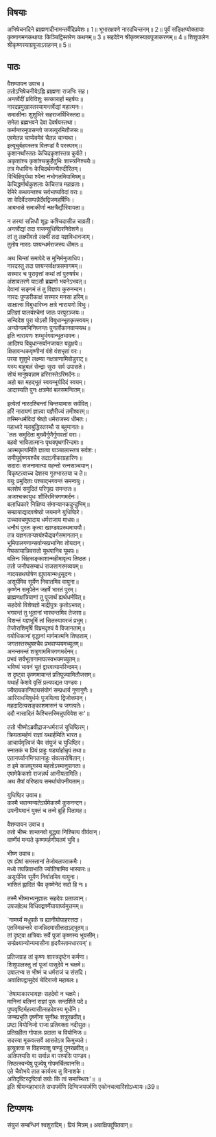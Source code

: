 ## विषयाः

अभिषेचनदिने ब्राह्मणादीनामन्तर्वेदिप्रवेशः॥ 1॥ भूभारक्षपणे नारदचिन्तनम्॥ 2॥ पूर्वं सङ्क्षिप्योक्तायाः कृष्णागमनकथायाः किञ्चिद्विस्तरेण कथनम्॥ 3॥ सहदेवेन श्रीकृष्णस्याग्रपूजाकरणम्॥ 4॥ शिशुपालेन श्रीकृष्णस्याग्रपूजाऽसहनम्॥ 5॥

## पाठः

वैशम्पायन उवाच॥  
ततोऽभिषेचनीयेऽह्नि ब्राह्मणा राजभिः सह।  
अन्तर्वेदीं प्रविविशुः सत्कारार्हा महर्षयः॥  
नारदप्रमुखास्तस्यामन्तर्वेद्यां महात्मनः।  
समासीनाः शुशुभिरे सहराजर्षिभिस्तदा॥  
समेता ब्रह्मभवने देवा देवर्षयस्तथा।  
कर्मान्तरमुपासन्तो जजल्पुरमितौजसः॥  
एवमेतन्न चाप्येवमेवं चैतन्न चान्यथा।  
इत्यूचुर्बहवस्तत्र वितण्डां वै परस्परम्॥  
कृशानर्थांस्ततः केचिदकृशांस्तत्र कुर्वते।  
अकृशांश्च कृशांश्चक्रुर्हेतुभिः शास्त्रनिश्चयैः॥  
तत्र मेधाविनः केचिदर्थमन्यैरुदीरितम्।  
विचिक्षिपुर्यथा श्येना नभोगतमिवामिषम्॥  
केचिद्धर्मार्थकुशलाः केचित्तत्र महाव्रताः।  
रेमिरे कथयन्तश्च सर्वभाष्यविदां वराः॥  
सा वेदिर्वेदसम्पन्नैर्देवद्विजमहर्षिभिः।  
आबभासे समाकीर्णा नक्षत्रैर्द्यौरिवायता॥  

न तस्यां सन्निधौ शूद्रः कश्चिदासीन्न चाव्रती।  
अन्तर्वेद्यां तदा राजन्युधिष्ठिरनिवेशने॥  
तां तु लक्ष्मीवतो लक्ष्मीं तदा यज्ञविधानजाम्।  
तुतोष नारदः पश्यन्धर्मराजस्य धीमतः॥  

अथ चिन्तां समापेदे स मुनिर्मनुजाधिप।  
नारदस्तु तदा पश्यन्सर्वक्षत्रसमागमम्॥  
सस्मार च पुरावृत्तां कथां तां पुरुषर्षभ।  
अंशावतरणे याऽसौ ब्रह्मणो भवनेऽभवत्॥  
देवानां सङ्गमं तं तु विज्ञाय कुरुनन्दन।  
नारदः पुण्डरीकाक्षं सस्मार मनसा हरिम्॥  
साक्षात्स विबुधारिघ्नः क्षत्रे नारायणो विभुः।  
प्रतिज्ञां पालयंश्चेमां जातः परपुरञ्जयः॥  
सन्दिदेश पुरा योऽसौ विबुधान्भूतकृत्स्वयम्।  
अन्योन्यमभिनिघ्नन्तः पुनर्लोकानवाप्स्यथ॥  
इति नारायणः शम्भुर्भगवान्भूतभावनः।  
आदिश्य विबुधान्सर्वानजायत यदुक्षये॥  
क्षितावन्धकवृष्णीनां वंशे वंशभृतां वरः।  
परया शुशुभे लक्ष्म्या नक्षत्राणामिवोडुराट्॥  
यस्य बाहुबलं सेन्द्राः सुराः सर्व उपासते।  
सोयं मानुषवन्नाम हरिरास्तेऽरिमर्दनः॥  
अहो बत महद्भूतं स्वयम्भूर्यदिदं स्वयम्।  
आदास्यति पुनः क्षत्रमेवं बलसमन्वितम्॥  

इत्येतां नारदश्चिन्तां चिन्तयामास सर्ववित्।  
हरिं नारायणं ज्ञात्वा यज्ञैरीज्यं तमीश्वरम्॥  
तस्मिन्धर्मविदां श्रेष्ठो धर्मराजस्य धीमतः।  
महाध्वरे महाबुद्धिस्तस्थौ स बहुमानतः॥  
`ततः समुदिता मुख्यैर्गुणैर्गुणवतां वराः।  
बहवो भावितात्मानः पृथक्पृथगरिन्दमाः॥  
आत्मकृत्यमिति ज्ञात्वा पाञ्चालास्तत्र सर्वशः।  
समीयुर्वृष्णयश्चैव तदाऽनीकाग्रहारिणः॥  
सदाराः सजनामात्या वहन्तो रत्नसञ्चयान्।  
विकृष्टत्वाच्च देशस्य गुरुभारतया च ते॥  
ययुः प्रमुदिताः पश्चाद्भगवन्तं समन्वयुः।  
बलशेषं समुदितं परिगृह्य समन्ततः॥  
अजश्चक्रायुधः शौरिरमित्रगणमर्दनः।  
बलाधिकारे निक्षिप्य संमान्यानकदुन्दुभिम्॥  
सम्प्रायाद्यादवश्रेष्ठो जयमाने युधिष्ठिरे।  
उच्चावचमुपादाय धर्मराजाय माधवः॥  
धनौघं पुरतः कृत्वा खाण्डवप्रस्थमाययौ।  
तत्र यज्ञगतान्पश्यंश्चैद्यवर्गसमागतान्॥  
भूमिपालगणान्सर्वान्सप्रभानिव तोयदान्।  
मेघकायान्निवसतो यूथपानिव यूथपः॥  
बलिनः सिंहसङ्काशान्महीमावृत्य तिष्ठतः।  
ततो जनौघसम्बाधं राजसागरमव्ययम्॥  
नादयन्रथघोषेण ह्युपायान्मधुसूदनः।  
असूर्यमिव सूर्येण निवातमिव वायुना॥  
कृष्णेन समुपेतेन जहर्षे भारतं पुरम्।  
ब्राह्मणक्षत्रियाणां तु पूजार्थं ह्यर्थधर्मवित्॥  
सहदेवो विशेषज्ञो माद्रीपुत्रः कृतोऽभवत्।  
भगवन्तं तु भूतानां भास्वन्तमिव तेजसा॥  
विशन्तं यज्ञभूमिं तां सितस्यावरजं प्रभुम्।  
तेजोराशिमृषिं विप्रमदृश्यं वै विजानताम्॥  
वयोधिकानां वृद्धानां मार्गमात्मनि तिष्ठताम्।  
जगतस्तस्थुषश्चैव प्रभवाप्ययमच्युतम्॥  
अनन्तमन्तं शत्रूणाममित्रगणमर्दनम्।  
प्रभवं सर्वभूतानामापत्स्वभयमच्युतम्॥  
भविष्यं भावनं भूतं द्वारवत्यामरिन्दमम्।  
स दृष्ट्वा कृष्णमायान्तं प्रतिपूज्यामितौजसम्॥  
यथार्हं केशवे वृत्तिं प्रत्यपद्यत पाण्डवः।  
ज्यैष्ठ्यकानिष्ठ्यसंयोगं सम्प्रधार्य गुणागुणैः॥  
आरिराधयिषुर्धर्मः पूजयित्वा द्विजोत्तमान्।  
महदादित्यसङ्काशमासनं च जगत्पतेः।  
ददौ नासादितं कैश्चित्तस्मिन्नुपविवेश सः'॥  

ततो भीष्मोऽब्रवीद्राजन्धर्मराजं युधिष्ठिरम्।  
क्रियतामर्हणं राज्ञां यथार्हमिति भारत॥  
आचार्यमृत्विजं चैव संयुजं च युधिष्ठिर।  
स्नातकं च प्रियं प्राहुः षडर्घार्हान्नृपं तथा॥  
एतानर्घ्यानभिगतानाहुः संवत्सरोषितान्।  
त इमे कालपूगस्य महतोऽस्मानुपागताः॥  
एषामेकैकशो राजन्नर्घ आनीयतामिति।  
अथ तैषां वरिष्ठाय समर्थायोपनीयताम्॥  

युधिष्ठिर उवाच॥  
कस्मै भवान्मन्यतेऽर्घमेकस्मै कुरुनन्दन।  
उपनीयमानं युक्तं च तन्मे ब्रूहि पितामह॥  

वैशम्पायन उवाच॥  
ततो भीष्मः शान्तनवो बुद्ध्या निश्चित्य वीर्यवान्।  
वार्ष्णेयं मन्यते कृष्णमर्हणीयतमं भुवि॥  

भीष्ण उवाच॥  
एष ह्येषां समस्तानां तेजोबलपराक्रमैः।  
मध्ये तपन्निवाभाति ज्योतिषामिव भास्करः॥  
असूर्यमिव सूर्येण निर्वातमिव वायुना।  
भासितं ह्लादितं चैव कृष्णेनेदं सदो हि नः॥  

तस्मै भीष्माभ्यनुज्ञातः सहदेवः प्रतापवान्।  
उपजह्रेऽथ विधिवद्वार्ष्णेयायार्घ्यमुत्तमम्॥  

`गामर्घ्यं मधुपर्कं च ह्यानीयोपाहरत्तदा।  
एतस्मिन्नन्तरे राजन्निदमासीत्तदाऽद्भुतम्॥  
तां दृष्ट्वा क्षत्रियाः सर्वे पूजां कृष्णस्य भूयसीम्।  
सम्प्रेक्ष्यान्योन्यमासीना हृदयैस्तामधारयन्'॥  

प्रतिजग्राह तां कृष्णः शास्त्रदृष्टेन कर्मणा।  
शिशुपालस्तु तां पूजां वासुदेवे न चक्षमे॥  
उपालभ्य स भीष्मं च धर्मराजं च संसदि।  
अवाक्षिपद्वासुदेवं चेदिराजो महाबलः॥  

`तेषामाकारभावज्ञः सहदेवो न चक्षमे।  
मानिनां बलिनां राज्ञां पुरुः सन्दर्शिते पदे॥  
पुष्पवृष्टिर्महत्यासीत्सहदेवस्य मूर्धनि।  
जन्मप्रभृति वृष्णीना सुनीथः शत्रुरब्रवीत्॥  
प्रष्टा वियोनिजो राजा प्रतिवक्ता नदीसुतः।  
प्रतिग्रहीता गोपालः प्रदाता च वियोनिजः॥  
सदस्या मूकवत्सर्वे आसतेऽत्र किमुच्यते।  
इत्युक्त्वा स विहस्याशु पाण्डुं पुनरब्रवीत्॥  
अतिपश्यसि वा सर्वान्न वा पश्यसि पाण्डव।  
तिष्ठत्स्वन्येषु पूज्येषु गोपमर्चितवानसि॥  
एते चैवोभये तात कार्यस्य तु विनाशके।  
अतिदृष्टिरदृष्टिर्वा तयोः किं त्वं समास्थितः'॥ ॥  
इति श्रीमन्महाभारते सभापर्वणि दिग्विजयपर्वणि एकोनचत्वारिंशोऽध्यायः॥39॥

## टिप्पणयः

 संयुजं सम्बन्धिनं श्वशुरादिम्। प्रियं मित्रम्॥ अवाक्षिपद्दूषितवान्॥
